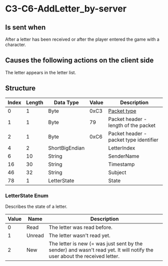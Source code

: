 # C3-C6-AddLetter_by-server

## Is sent when

After a letter has been received or after the player entered the game with a character.

## Causes the following actions on the client side

The letter appears in the letter list.

## Structure

| Index | Length | Data Type | Value | Description |
|-------|--------|-----------|-------|-------------|
| 0 | 1 |   Byte   | 0xC3  | [Packet type](PacketTypes.md) |
| 1 | 1 |    Byte   |   79   | Packet header - length of the packet |
| 2 | 1 |    Byte   | 0xC6  | Packet header - packet type identifier |
| 4 | 2 | ShortBigEndian |  | LetterIndex |
| 6 | 10 | String |  | SenderName |
| 16 | 30 | String |  | Timestamp |
| 46 | 32 | String |  | Subject |
| 78 | 1 | LetterState |  | State |

### LetterState Enum

Describes the state of a letter.

| Value | Name | Description |
|-------|------|-------------|
| 0 | Read | The letter was read before. |
| 1 | Unread | The letter wasn't read yet. |
| 2 | New | The letter is new (= was just sent by the sender) and wasn't read yet. It will notify the user about the received letter. |